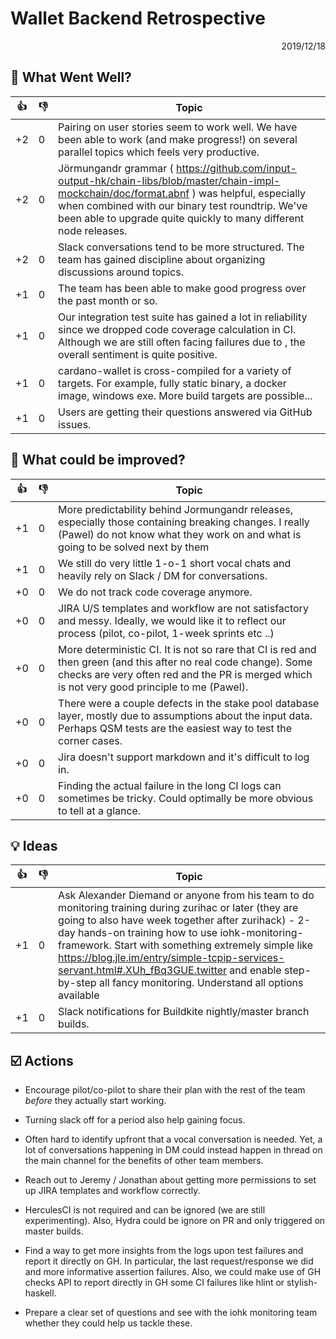 # Wallet Backend Retrospective

<p align="right">2019/12/18</p>

## :tada: What Went Well?

:thumbsup: | :thumbsdown: | Topic
---        | ---          | ---
+2         | 0            | Pairing on user stories seem to work well. We have been able to work (and make progress!) on several parallel topics which feels very productive.
+2         | 0            | Jörmungandr grammar ( https://github.com/input-output-hk/chain-libs/blob/master/chain-impl-mockchain/doc/format.abnf ) was helpful, especially when combined with our binary test roundtrip. We've been able to upgrade quite quickly to many different node releases.
+2         | 0            | Slack conversations tend to be more structured. The team has gained discipline about organizing discussions around topics.
+1         | 0            | The team has been able to make good progress over the past month or so.
+1         | 0            | Our integration test suite has gained a lot in reliability since we dropped code coverage calculation in CI. Although we are still often facing failures due to <insert random nix failure>, the overall sentiment is quite positive.
+1         | 0            | cardano-wallet is cross-compiled for a variety of targets. For example, fully static binary, a docker image, windows exe. More build targets are possible...
+1         | 0            | Users are getting their questions answered via GitHub issues.


## :construction_worker: What could be improved?

:thumbsup: | :thumbsdown: | Topic
---        | ---          | ---
+1         | 0            | More predictability behind Jormungandr releases, especially those containing breaking changes. I really (Pawel) do not know what they work on and what is going to be solved next by them
+1         | 0            | We still do very little 1-o-1 short vocal chats and heavily rely on Slack / DM for conversations.
+0         | 0            | We do not track code coverage anymore.
+0         | 0            | JIRA U/S templates and workflow are not satisfactory and messy. Ideally, we would like it to reflect our process (pilot, co-pilot, 1-week sprints etc ..)
+0         | 0            | More deterministic CI. It is not so rare that CI is red and then green (and this after no real code change). Some checks are very often red and the PR is merged which is not very good principle to me (Pawel).
+0         | 0            | There were a couple defects in the stake pool database layer, mostly due to assumptions about the input data. Perhaps QSM tests are the easiest way to test the corner cases.
+0         | 0            | Jira doesn't support markdown and it's difficult to log in.
+0         | 0            | Finding the actual failure in the long CI logs can sometimes be tricky. Could optimally be more obvious to tell at a glance.

## :bulb: Ideas

:thumbsup: | :thumbsdown: | Topic
---        | ---          | ---
+1         | 0            | Ask Alexander Diemand or anyone from his team to do monitoring training during zurihac or later (they are going to also have week together after zurihack) - 2-day hands-on training how to use iohk-monitoring-framework. Start with something extremely simple like https://blog.jle.im/entry/simple-tcpip-services-servant.html#.XUh_fBq3GUE.twitter and enable step-by-step all fancy monitoring. Understand all options available
+1         | 0            | Slack notifications for Buildkite nightly/master branch builds.

## :ballot_box_with_check: Actions

- Encourage pilot/co-pilot to share their plan with the rest of the team *before* they actually start working.

- Turning slack off for a period also help gaining focus.

- Often hard to identify upfront that a vocal conversation is needed. Yet, a lot of conversations happening in DM could instead happen in thread on the main channel for the benefits of other team members.

- Reach out to Jeremy / Jonathan about getting more permissions to set up JIRA templates and workflow correctly. 

- HerculesCI is not required and can be ignored (we are still experimenting). Also, Hydra could be ignore on PR and only triggered on master builds.

- Find a way to get more insights from the logs upon test failures and report it directly on GH. In particular, the last request/response we did and more informative assertion failures. Also, we could make use of GH checks API to report directly in GH some CI failures like hlint or stylish-haskell.

- Prepare a clear set of questions and see with the iohk monitoring team whether they could help us tackle these.
